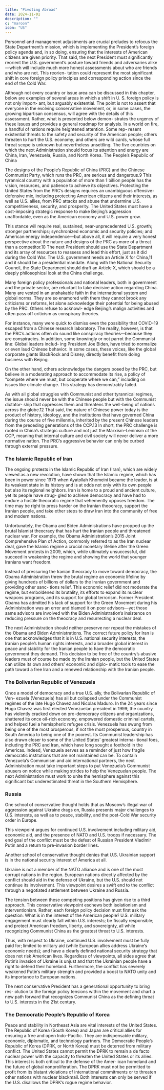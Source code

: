 ```yaml
---
title: "Pivoting Abroad"
date: 2024-11-01
description: ""
c: "maroon"
icon: "US"
---
```



Personnel and management adjustments are crucial preludes to refocus the
State Department’s mission, which is implementing the President’s foreign policy
agenda and, in so doing, ensuring that the interests of American citizens are given priority. That said, the next President must significantly reorient the U.S. government’s posture toward friends and adversaries alike—which will include much
more honest assessments about who are friends and who are not. This reorien-
tation could represent the most significant shift in core foreign policy principles
and corresponding action since the end of the Cold War.

Although not every country or issue area can be discussed in this chapter, below
are examples of several areas in which a shift in U. S. foreign policy is not only import-
ant, but arguably existential. The point is not to assert that everyone in the evolving
conservative movement, or, in some cases, the growing bipartisan consensus, will
agree with the details of this assessment. Rather, what is presented below demon-
strates the urgency of these issues and provides a general roadmap for analysis.
In a world on fire, a handful of nations require heightened attention. Some rep-
resent existential threats to the safety and security of the American people; others
threaten to hurt the U.S. economy; and others are wild cards, whose full threat
scope is unknown but nevertheless unsettling. The five countries on which the next
Administration should focus its attention and energy are China, Iran, Venezuela,
Russia, and North Korea. The People’s Republic of China

The designs of the People’s Republic of China (PRC) and the Chinese Communist Party, which runs the PRC, are serious and dangerous.9 This tyrannical
country with a population of more than 1 billion people has the vision, resources,
and patience to achieve its objectives. Protecting the United States from the PRC’s
designs requires an unambiguous offensive-defensive mix, including protecting
American citizens and their interests, as well as U.S. allies, from PRC attacks and
abuse that undermine U.S. competitiveness, security, and prosperity.
The United States must have a cost-imposing strategic response to make Beijing’s aggression unaffordable, even as the American economy and U.S. power grow.

This stance will require real, sustained, near-unprecedented U.S. growth; stronger
partnerships; synchronized economic and security policies; and American energy
independence—but above all, it will require a very honest perspective about the
nature and designs of the PRC as more of a threat than a competitor.10 The next
President should use the State Department and its array of resources to reassess
and lead this effort, just as it did during the Cold War. The U.S. government needs
an Article X for China,11 and it should be a presidential mandate. Along with the
National Security Council, the State Department should draft an Article X, which
should be a deeply philosophical look at the China challenge.

Many foreign policy professionals and national leaders, both in government and
the private sector, are reluctant to take decisive action regarding China. Many are
vested in an unshakable faith in the international system and global norms. They
are so enamored with them they cannot brook any criticisms or reforms, let alone acknowledge their potential for being abused by the PRC. Others refuse to acknowl-
edge Beijing’s malign activities and often pass off criticism as conspiracy theories.

For instance, many were quick to dismiss even the possibility that COVID-19
escaped from a Chinese research laboratory. The reality, however, is that the PRC’s
actions often do sound like conspiracy theories—because they are conspiracies. In
addition, some knowingly or not parrot the Communist line: Global leaders includ-
ing President Joe Biden, have tried to normalize or even laud Chinese behavior.
In some cases, these voices, like the global corporate giants BlackRock and Disney,
directly benefit from doing business with Beijing.

On the other hand, others acknowledge the dangers posed by the PRC, but
believe in a moderating approach to accommodate its rise, a policy of “compete
where we must, but cooperate where we can,” including on issues like climate
change. This strategy has demonstrably failed.

As with all global struggles with Communist and other tyrannical regimes, the
issue should never be with the Chinese people but with the Communist dictator-
ship that oppresses them and threatens the well-being of nations across the globe.12
That said, the nature of Chinese power today is the product of history, ideology,
and the institutions that have governed China during the course of five millennia,
inherited by the present Chinese leaders from the preceding generations of the
CCP.13 In short, the PRC challenge is rooted in China’s strategic culture and not
just the Marxism–Leninism of the CCP, meaning that internal culture and civil
society will never deliver a more normative nation. The PRC’s aggressive behavior
can only be curbed through external pressure.


### The Islamic Republic of Iran

The ongoing protests in the Islamic Republic of Iran (Iran), which are widely
viewed as a new revolution, have shown that the Islamic regime, which has been
in power since 1979 when Ayatollah Khomeini became the leader, is at its weakest
state in its history and is at odds not only with its own people but also its regional
neighbors. Iran is home to a proud and ancient culture, yet its people have strug-
gled to achieve democracy and have had to endure a hostile theocratic regime that
vehemently opposes freedom. The time may be right to press harder on the Iranian
theocracy, support the Iranian people, and take other steps to draw Iran into the
community of free and modern nations.

Unfortunately, the Obama and Biden Administrations have propped up the
brutal Islamist theocracy that has hurt the Iranian people and threatened nuclear
war. For example, the Obama Administration’s 2015 Joint Comprehensive Plan of
Action, commonly referred to as the Iran nuclear deal, gave the Islamic regime a
crucial monetary lifeline after the Green Movement protests in 2009, which, while
ultimately unsuccessful, did succeed in weakening the regime and showing the
world that younger Iranians want freedom.

Instead of pressuring the Iranian theocracy to move toward democracy, the
Obama Administration threw the brutal regime an economic lifeline by giving
hundreds of billions of dollars to the Iranian government and providing other sanc-
tions relief. This economic relief did not moderate the regime, but emboldened its
brutality, its efforts to expand its nuclear weapons programs, and its support for
global terrorism. Former President Obama has admitted his lack of support for the
Green Movement during his Administration was an error and blamed it on poor
advisors—yet those same advisors are involved with the Biden Administration’s
insistence on reducing pressure on the theocracy and resurrecting a nuclear deal.

The next Administration should neither preserve nor repeat the mistakes of
the Obama and Biden Administrations. The correct future policy for Iran is one
that acknowledges that it is in U.S. national security interests, the Iranian people’s
human rights interests, and a broader global interest in peace and stability for the
Iranian people to have the democratic government they demand. This decision
to be free of the country’s abusive leaders must of course be made by the Iranian
people, but the United States can utilize its own and others’ economic and diplo-
matic tools to ease the path toward a free Iran and a renewed relationship with
the Iranian people.



### The Bolivarian Republic of Venezuela

Once a model of democracy and a true U.S. ally, the Bolivarian Republic of Ven-
ezuela (Venezuela) has all but collapsed under the Communist regimes of the late
Hugo Chavez and Nicolas Maduro. In the 24 years since Hugo Chavez was first
elected Venezuelan president in 1999, the country has violently cracked down on
pro-democracy citizens and organizations, shattered its once oil-rich economy,
empowered domestic criminal cartels, and helped fuel a hemispheric refugee crisis.
Venezuela has swung from being one of the most prosperous, if not the most
prosperous, country in South America to being one of the poorest. Its Communist
leadership has also drawn closer to some of the United States’ greatest interna-
tional foes, including the PRC and Iran, which have long sought a foothold in the
Americas. Indeed, Venezuela serves as a reminder of just how fragile democratic
institutions that are not maintained can be. To contain Venezuela’s Communism
and aid international partners, the next Administration must take important steps
to put Venezuela’s Communist abusers on notice while making strides to help the
Venezuelan people. The next Administration must work to unite the hemisphere
against this significant but underestimated threat in the Southern Hemisphere.


### Russia

One school of conservative thought holds that as Moscow’s illegal war of aggression against Ukraine drags on, Russia presents major challenges to U.S. interests, as well as to peace, stability, and the post-Cold War security order in Europe.

This viewpoint argues for continued U.S. involvement including military aid, economic aid, and the presence of NATO and U.S. troops if necessary. The end goal of the conflict must be the defeat of Russian President Vladimir Putin and a return to pre-invasion border lines. 

Another school of conservative thought denies that U.S. Ukrainian support is in the national security interest of America at all.

Ukraine is not a member of the NATO alliance and is one of the most corrupt nations in the region. European nations directly affected by the conflict should aid in the defense of Ukraine, but the U.S. should not continue its involvement. This viewpoint desires a swift end to the conflict through a negotiated settlement between Ukraine and Russia.

The tension between these competing positions has given rise to a third
approach. This conservative viewpoint eschews both isolationism and
interventionism. Rather, each foreign policy decision must first ask the
question: What is in the interest of the American people? U.S. military
engagement must clearly fall within U.S. interests; be fiscally responsible;
and protect American freedom, liberty, and sovereignty, all while recognizing
Communist China as the greatest threat to U.S. interests.

Thus, with respect to
Ukraine, continued U.S. involvement must be fully paid for; limited to military
aid (while European allies address Ukraine’s economic needs); and have a
clearly defined national security strategy that does not risk American lives.
Regardless of viewpoints, all sides agree that Putin’s invasion of Ukraine
is unjust and that the Ukrainian people have a right to defend their homeland.
Furthermore, the conflict has severely weakened Putin’s military strength and
provided a boost to NATO unity and its importance to European nations.


The next conservative President has a generational opportunity to bring res-
olution to the foreign policy tensions within the movement and chart a new path
forward that recognizes Communist China as the defining threat to U.S. interests
in the 21st century.


### The Democratic People’s Republic of Korea

Peace and stability in Northeast Asia are vital interests of the United States. The Republic of Korea (South Korea) and Japan are critical allies for ensuring a free and open Indo–Pacific. They are indispensable military, economic, diplomatic, and technology partners. The Democratic People’s Republic of Korea (DPRK, or North Korea) must be deterred from military conflict. The United States cannot permit the DPRK to remain a de facto nuclear power with the capacity to threaten the United States or its allies. This interest is both critical to the defense of the Amer- ican homeland and the future of global nonproliferation. The DPRK must not be permitted to profit from its blatant violations of international commitments or to threaten other nations with nuclear blackmail. Both interests can only be served if the U.S. disallows the DPRK’s rogue regime behavior.
